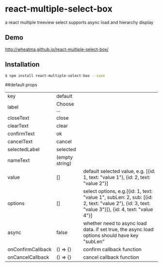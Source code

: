 # react-multiple-select-box
a react multiple treeview select supports async load and hierarchy display

## Demo
http://wheatma.github.io/react-multiple-select-box/

## Installation

```bash
$ npm install react-multiple-select-box --save
```


##default props
<table class="table table-bordered table-striped table-condensed">
    <tr>
        <td>key</td>
        <td>default</td>
        <td></td>
    </tr>
    <tr>
        <td>label</td>
        <td>Choose ...</td>
        <td></td>
    </tr>
    <tr>
        <td>closeText</td>
        <td>close</td>
        <td></td>
    </tr>
    <tr>
        <td>clearText</td>
        <td>clear</td>
        <td></td>
    </tr>
    <tr>
        <td>confirmText</td>
        <td>ok</td>
        <td></td>
    </tr>
    <tr>
        <td>cancelText</td>
        <td>cancel</td>
        <td></td>
    </tr>
    <tr>
        <td>selectedLabel</td>
        <td>selected</td>
        <td></td>
    </tr>
    <tr>
        <td>nameText</td>
        <td>(empty string)</td>
        <td></td>
    </tr>
    <tr>
        <td>value</td>
        <td>[]</td>
        <td>default selected value, e.g. [{id: 1, text: "value 1"}, {id: 2, text: "value 2"}]</td>
    </tr>
    <tr>
        <td>options</td>
        <td>[]</td>
        <td>select options, e.g.[{id: 1, text: "value 1", subLen: 2, sub: [{id: 2, text: "value 2"}, {id: 3, text: "value 3"}]}, {id: 4, text: "value 4"}]</td>
    </tr>
    <tr>
        <td>async</td>
        <td>false</td>
        <td>whether need to async load data. if set true, the async load options should have key "subLen"</td>
    </tr>
    <tr>
        <td>onConfirmCallback</td>
        <td>() => {}</td>
        <td>confirm callback function</td>
    </tr>
    <tr>
        <td>onCancelCallback</td>
        <td>() => {}</td>
        <td>cancel callback function</td>
    </tr>
</table>